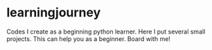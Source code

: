 # learningjourney
Codes I create as a beginning python learner.
Here I put several small projects. This can help you as a beginner. Board with me!
